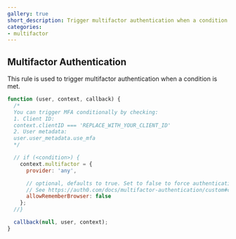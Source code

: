 ```yaml
---
gallery: true
short_description: Trigger multifactor authentication when a condition is met
categories:
- multifactor
---
```


## Multifactor Authentication

This rule is used to trigger multifactor authentication when a condition is met.

```js
function (user, context, callback) {
  /*
  You can trigger MFA conditionally by checking:
  1. Client ID:
  context.clientID === 'REPLACE_WITH_YOUR_CLIENT_ID'
  2. User metadata:
  user.user_metadata.use_mfa
  */

  // if (<condition>) {
    context.multifactor = {
      provider: 'any',

      // optional, defaults to true. Set to false to force authentication every time.
      // See https://auth0.com/docs/multifactor-authentication/custom#change-the-frequency-of-authentication-requests for details
      allowRememberBrowser: false
    };
  //}

  callback(null, user, context);
}
```
